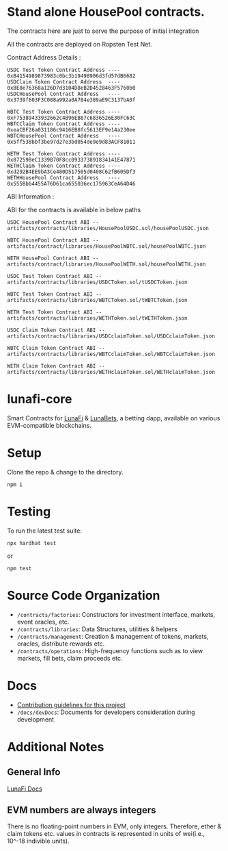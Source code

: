 # Stand alone HousePool contracts.
 
 The contracts here are just to serve the purpose of initial integration <br />

 All the contracts are deployed on Ropsten Test Net. <br />

 Contract Address Details : <br />

 `USDC Test Token Contract Address ---- 0xB4154989873983c0bc3b19498906d3fd57dB6682` <br />
 `USDClaim Token Contract Address  ---- 0xBE8e76368a126D7d3104D8eB2D4528463F5760b0` <br />
 `USDCHousePool Contract Address   ---- 0x3739f603F3C088a992a0A784e389aE9C3137bA0f` <br />
 
 `WBTC Test Token Contract Address ---- 0xF75389433932662c4B96EB87c6836526E30FC63C` <br />
 `WBTCClaim Token Contract Address ---- 0xeaCBF26a031186c9416EB8fc5613EF9e14a230ee` <br />
 `WBTCHousePool Contract Address   ---- 0x5ff538bbf3be97d27e3bd054de9e9d83ACF81011` <br />

 `WETH Test Token Contract Address ---- 0x872598eC1339B70F8cc093373891834141E47871` <br />
 `WETHClaim Token Contract Address ---- 0xd292B4EE9bA3Ce480D517505d0408C62fB605Df3` <br />
 `WETHHousePool Contract Address   ---- 0x555Bbb4455A76D61ca655036ec175963CeA64D46` <br />

 

ABI  Information : <br />

ABI for the contracts is available in below paths <br />

`USDC HousePool Contract ABI -- artifacts/contracts/libraries/HousePoolUSDC.sol/housePoolUSDC.json` <br />

`WBTC HousePool Contract ABI -- artifacts/contract/libraries/HousePoolWBTC.sol/housePoolWBTC.json` <br />

`WETH HousePool Contract ABI -- artifacts/contract/libraries/HousePoolWETH.sol/housePoolWETH.json` <br />

`USDC Test Token Contract ABI -- artifacts/contracts/libraries/USDCToken.sol/tUSDCToken.json` <br />

`WBTC Test Token Contract ABI -- artifacts/contracts/libraries/WBTCToken.sol/tWBTCToken.json` <br />

`WETH Test Token Contract ABI -- artifacts/contracts/libraries/WETHToken.sol/tWETHToken.json` <br />

`USDC Claim Token Contract ABI -- artifacts/contracts/libraries/USDCclaimToken.sol/USDCclaimToken.json` <br />

`WBTC Claim Token Contract ABI -- artifacts/contracts/libraries/WBTCclaimToken.sol/WBTCclaimToken.json` <br />

`WETH Claim Token Contract ABI -- artifacts/contracts/libraries/WETHclaimToken.sol/WETHclaimToken.json` <br />



# lunafi-core
Smart Contracts for [LunaFi](#) & [LunaBets](https://lunabets.io/), a betting dapp, available on various EVM-compatible blockchains.

# Setup
Clone the repo & change to the directory.

```
npm i
```

# Testing
To run the latest test suite:

```npx hardhat test```

or

```npm test```

# Source Code Organization
- `/contracts/factories`: Constructors for investment interface, markets, event oracles, etc.
- `/contracts/libraries`: Data Structures, utilities & helpers
- `/contracts/management`: Creation & management of tokens, markets, oracles, distribute rewards etc.
- `/contracts/operations`: High-frequency functions such as to view markets, fill bets, claim proceeds etc.

# Docs
- [Contribution guidelines for this project](docs/CONTRIBUTING.md)
- `/docs/devDocs`: Documents for developers consideration during development

# Additional Notes
## General Info
[LunaFi Docs](https;//docs.lunafi.io/)

## EVM numbers are always integers
There is no floating-point numbers in EVM, only integers. Therefore, ether & claim tokens etc. values in contracts is represented in units of wei(i.e., 10^-18 indivible units).


